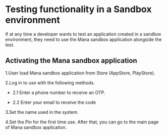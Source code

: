 # Testing functionality in a Sandbox environment

If at any time a developer wants to test an application created in a sandbox environment, they need to use the Mana sandbox application alongside the test.

## Activating the Mana sandbox application

1.User load Mana sandbox application from Store (AppStore, PlayStore).

2.Log in to use with the following methods.

* 2.1 Enter a phone number to receive an OTP.

* 2.2 Enter your email to receive the code

3.Set the name used in the system.

4.Set the Pin for the first time use. After that, you can go to the main page of Mana sandbox application.



